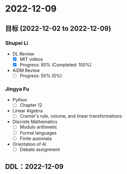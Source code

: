 # 2022-12-09
## 目标 (2022-12-02 to 2022-12-09)
### Shupei Li
- DL Review
  - [x] MIT videos
  - [x] Progress: 80% (Completed: 100%)
- AiDM Review
  - [ ] Progress: 50% (0%)

### Jingya Fu
- Python
  - [ ] Chapter 12
- Linear Algebra
  - [ ] Cramer's rule, volume, and linear transformations
- Discrete Mathematics
  - [ ] Modulo arithmetic
  - [ ] Formal languages
  - [ ] Finite automata
- Orientation of AI
  - [ ] Debate assignment

## DDL：2022-12-09
